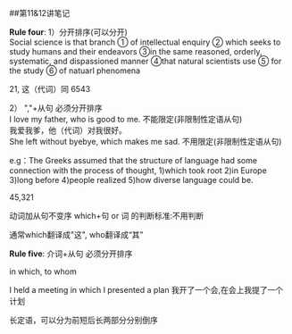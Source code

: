 ##第11&12讲笔记
    
**Rule four**: 1）分开排序(可以分开)    
    Social science is that branch ① of intellectual enquiry ② which seeks to study humans and their endeavors ③in the same reasoned, orderly, systematic, and dispassioned manner ④that natural scientists use ⑤ for the study ⑥ of natuarl phenomena

   21, 这（代词）同 6543

  2）  ","+从句 必须分开排序         
I love my father, who is good to me. 不能限定(非限制性定语从句)                                             
我爱我爹，他（代词）对我很好。                        
She left without byebye, which makes me sad.  不用限定(非限制性定语从句)

 e.g：The Greeks assumed that the structure of language had some connection with the process of thought, 1)which took root 2)in Europe 3)long before 4)people realized 5)how diverse language could be.
 
   45,321
   
动词加从句不变序
    which+句 or 词 的判断标准:不用判断
   
通常which翻译成"这", who翻译成“其”


**Rule five**: 介词+从句 必须分开排序

   in which, to whom

   I held a meeting in which I presented a plan
    我开了一个会,在会上我提了一个计划

长定语，可以分为前短后长两部分分别倒序
